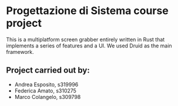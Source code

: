 # Progettazione di Sistema course project

This is a multiplatform screen grabber entirely written in Rust that implements a series of features and a UI. We used Druid as the main framework.

## Project carried out by:

- Andrea Esposito, s319996
- Federica Amato, s310275
- Marco Colangelo, s309798

